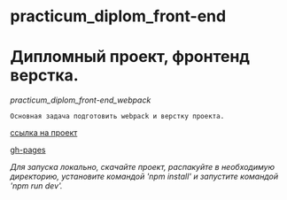 # practicum_diplom_front-end

# Дипломный проект, фронтенд верстка.

*practicum_diplom_front-end_webpack*

    Основная задача подготовить webpack и верстку проекта.
    

[ссылка на проект](https://github.com/ospas312/practicum_diplom_front-end/)

[gh-pages](https://ospas312.github.io/practicum_diplom_front-end/)

*Для запуска локально, скачайте проект, распакуйте в необходимую директорию, установите командой 'npm install' и запустите командой 'npm run dev'.*